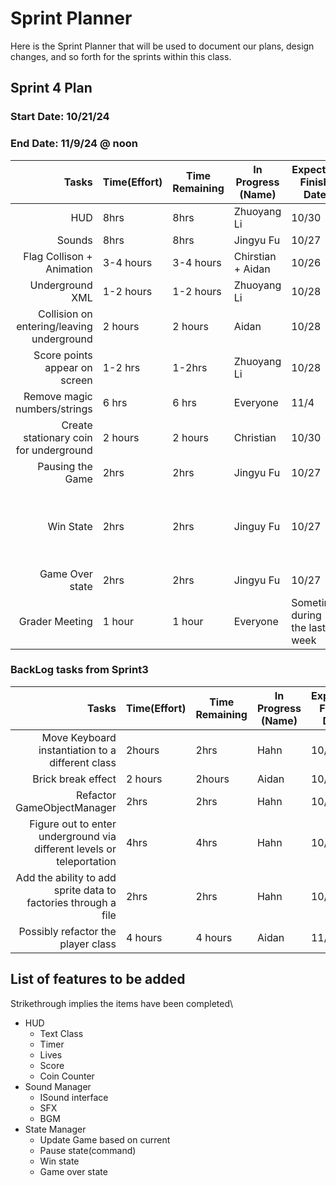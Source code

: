 # Sprint Planner
Here is the Sprint Planner that will be used to document our plans, design changes, and so forth for the sprints within this class.

## Sprint 4 Plan

### Start Date: 10/21/24 
### End Date: 11/9/24 @ noon

| Tasks | Time(Effort) | Time Remaining | In Progress (Name) | Expected Finish Date | Finished Date |
|------:|--------------|----------------|--------------------|----------------------|---------------|
| HUD | 8hrs |8hrs|Zhuoyang Li| 10/30|
| Sounds |8hrs|8hrs| Jingyu Fu| 10/27| 10/24
| Flag Collison + Animation | 3-4 hours | 3-4 hours | Chirstian + Aidan | 10/26 | 10/24 |
| Underground XML | 1-2 hours | 1-2 hours | Zhuoyang Li| 10/28 |
| Collision on entering/leaving underground  | 2 hours | 2 hours | Aidan | 10/28 |
| Score points appear on screen | 1-2 hrs| 1-2hrs | Zhuoyang Li | 10/28| |
| Remove magic numbers/strings | 6 hrs| 6 hrs | Everyone | 11/4 |
| Create stationary coin for underground | 2 hours |  2 hours | Christian | 10/30 |
| Pausing the Game |2hrs|2hrs | Jingyu Fu|10/27| 10/24
| Win State | 2hrs| 2hrs |Jinguy Fu|10/27| I think the flagpole-team did it for me, thx lol
| Game Over state | 2hrs|2hrs  |Jingyu Fu|10/27|
| Grader Meeting | 1 hour | 1 hour | Everyone | Sometime during the last week |

### BackLog tasks from Sprint3
| Tasks | Time(Effort) | Time Remaining | In Progress (Name) | Expected Finish Date | Finished Date |
|------:|--------------|----------------|--------------------|----------------------|---------------|
| Move Keyboard instantiation to a different class | 2hours | 2hrs | Hahn | 10/28
| Brick break effect | 2 hours| 2hours | Aidan | 10/28 |
| Refactor GameObjectManager | 2hrs | 2hrs | Hahn | 10/28
| Figure out to enter underground via different levels or teleportation | 4hrs | 4hrs | Hahn | 10/30
| Add the ability to add sprite data to factories through a file | 2hrs| 2hrs| Hahn | 10/30
| Possibly refactor the player class | 4 hours | 4 hours | Aidan | 11/4 |


## List of features to be added
Strikethrough implies the items have been completed\
* HUD
  - Text Class
  - Timer
  - Lives
  - Score
  - Coin Counter
* Sound Manager
  - ISound interface
  - SFX
  - BGM
* State Manager
  - Update Game based on current
  - Pause state(command)
  - Win state
  - Game over state


